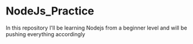 # NodeJs_Practice
In this repository I'll be learning Nodejs from a beginner level and will be pushing everything accordingly 
